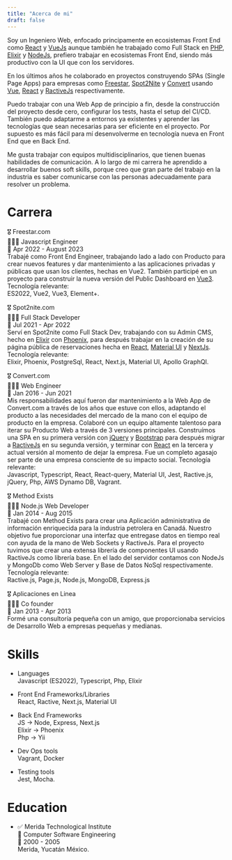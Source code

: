```yaml
---
title: "Acerca de mi"
draft: false
---
```


Soy un Ingeniero Web, enfocado principamente en ecosistemas Front End como [React](https://react.dev/) y [VueJs](https://vuejs.org/) aunque también he trabajado como Full Stack en [PHP](https://www.php.net/), [Elixir](https://elixir-lang.org/) y [NodeJs](https://nodejs.org/en), prefiero trabajar en ecosistemas Front End, siendo más productivo con la UI que con los servidores.

En los últimos años he colaborado en proyectos construyendo SPAs (Single Page Apps) para empresas como [Freestar](https://freestar.com/), [Spot2Nite](https://www.spot2nite.com/) y [Convert](https://www.convert.com/) usando [Vue](https://vuejs.org/), [React](https://react.dev/) y [RactiveJs](https://ractive.js.org/) respectivamente.

Puedo trabajar con una Web App de principio a fin, desde la construcción del proyecto desde cero, configurar los tests, hasta el setup del CI/CD. También puedo adaptarme a entornos ya existentes y aprender las tecnologías que sean necesarias para ser eficiente en el proyecto. Por supuesto es más fácil para mí desenvolverme en tecnología nueva en Front End que en Back End.

Me gusta trabajar con equipos multidisciplinarios, que tienen buenas habilidades de comunicación. A lo largo de mi carrera he aprendido a desarrollar buenos soft skills, porque creo que gran parte del trabajo en la industria es saber comunicarse con las personas adecuadamente para resolver un problema.


# Carrera

🎖️ Freestar.com  
👨🏽‍✈️ Javascript Engineer  
📅 Apr 2022 - August 2023  
Trabajé como Front End Engineer, trabajando lado a lado con Producto para crear nuevos features y dar mantenimiento a las aplicaciones privadas y públicas que usan los clientes, hechas en Vue2. También participé en un proyecto para construir la nueva versión del Public Dashboard en [Vue3](https://vuejs.org/).  
Tecnología relevante:   
ES2022, Vue2, Vue3, Element+.  

🎖️ Spot2nite.com  
👨🏽‍✈️ Full Stack Developer  
📅 Jul 2021 - Apr 2022  
Serví en Spot2nite como Full Stack Dev, trabajando con su Admin CMS, hecho en [Elixir](https://elixir-lang.org/) con [Phoenix](https://www.phoenixframework.org/), para después trabajar en la creación de su página pública de reservaciones hecha en [React](https://react.dev), [Material UI](https://mui.com/) y [NextJs](https://nextjs.org/).  
Tecnología relevante:  
Elixir, Phoenix, PostgreSql, React, Next.js, Material UI, Apollo GraphQl.  

🎖️ Convert.com  
👨🏽‍✈️ Web Engineer  
📅 Jan 2016 - Jun 2021  
Mis responsabilidades aquí fueron dar mantenimiento a la Web App de Convert.com a través de los años que estuve con ellos, adaptando el producto a las necesidades del mercado de la mano con el equipo de producto en la empresa.
Colaboré con un equipo altamente talentoso para iterar su Producto Web a través de 3 versiones principales.
Construímos una SPA en su primera versión con [jQuery](https://jquery.com/) y [Bootstrap](https://getbootstrap.com/) para después migrar a [RactiveJs](https://ractive.js.org) en su segunda versión, y terminar con [React](https://react.dev) en la tercera y actual versión al momento de dejar la empresa.
Fue un completo agasajo ser parte de una empresa consciente de su impacto social.
Tecnología relevante:   
Javascript, Typescript, React, React-query, Material UI, Jest, Ractive.js, jQuery, Php, AWS Dynamo DB, Vagrant.  

🎖️ Method Exists  
👨🏽‍✈️ Node.js Web Developer  
📅 Jan 2014 - Aug 2015  
Trabajé con Method Exists para crear una Aplicación administrativa de información enriquecida para la industria petrolera en Canadá.
Nuestro objetivo fue proporcionar una interfaz que entregase datos en tiempo real con ayuda de la mano de Web Sockets y RactiveJs. Para el proyecto tuvimos que crear una extensa librería de componentes UI usando RactiveJs como librería base. En el lado del servidor contamos con NodeJs y MongoDb como Web Server y Base de Datos NoSql respectivamente.  
Tecnología relevante:  
Ractive.js, Page.js, Node.js, MongoDB, Express.js  

🎖️ Aplicaciones en Linea  
👨🏽‍✈️ Co founder  
📅 Jan 2013 - Apr 2013  
Formé una consultoría pequeña con un amigo, que proporcionaba servicios de Desarrollo Web a empresas pequeñas y medianas.  


# Skills

- Languages  
  Javascript (ES2022), Typescript, Php, Elixir

- Front End Frameworks/Libraries  
  React, Ractive, Next.js, Material UI

- Back End Frameworks   
  JS -> Node, Express, Next.js  
  Elixir -> Phoenix  
  Php -> Yii  

- Dev Ops tools  
  Vagrant, Docker  

- Testing tools  
  Jest, Mocha.  

# Education

- ✅ Merida Technological Institute  
  🏅 Computer Software Engineering  
  📅 2000 - 2005  
  Merida, Yucatán México.